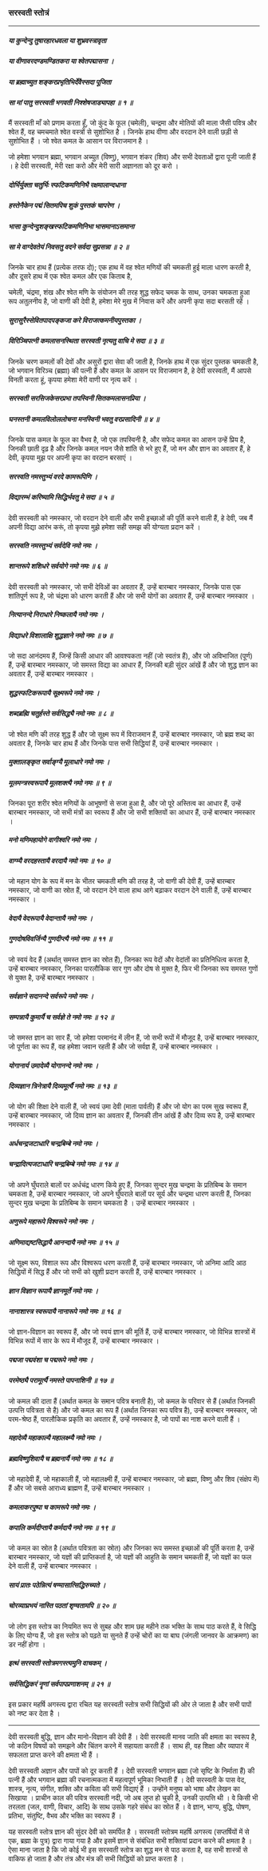 ### सरस्वती स्तोत्रं

---

##### या कुन्देन्दु तुषारहारधवला या शुभ्रवस्त्रावृता
##### या वीणावरदण्डमण्डितकरा या श्वेतपद्मासना ।
##### या ब्रह्माच्युत शङ्करप्रभृतिभिर्देवैस्सदा पूजिता
##### सा मां पातु सरस्वती भगवती निश्शेषजाड्यापहा ॥ १ ॥

मैं सरस्वती माँ को प्रणाम करता हूँ, जो कुंद के फूल (चमेली), चन्द्रमा और मोतियों की माला जैसी पवित्र और श्वेत हैं, वह चमचमाते श्वेत वस्त्रों से सुशोभित है । जिनके हाथ वीणा और वरदान देने वाली छड़ी से सुशोभित हैं । जो श्वेत कमल के आसान पर विराजमान है ।

जो हमेशा भगवान ब्रह्मा, भगवान अच्युत (विष्णु), भगवान शंकर (शिव) और सभी देवताओं द्वारा पूजी जाती हैं । हे देवी सरस्वती, मेरी रक्षा करो और मेरी सारी अज्ञानता को दूर करो ।

##### दोर्भिर्युक्ता चतुर्भिः स्फटिकमणिनिभै रक्षमालान्दधाना
##### हस्तेनैकेन पद्मं सितमपिच शुकं पुस्तकं चापरेण ।
##### भासा कुन्देन्दुशङ्खस्फटिकमणिनिभा भासमानाऽसमाना
##### सा मे वाग्देवतेयं निवसतु वदने सर्वदा सुप्रसन्ना ॥ २ ॥

जिनके चार हाथ हैं (प्रत्येक तरफ दो); एक हाथ में वह श्वेत मणियों की चमकती हुई माला धारण करती है, और दूसरे हाथ में एक श्वेत कमल और एक किताब है,

चमेली, चंद्रमा, शंख और श्वेत मणि के संयोजन की तरह शुद्ध सफेद चमक के साथ, उनका चमकता हुआ रूप अतुलनीय है, जो वाणी की देवी है, हमेशा मेरे मुख में निवास करें और अपनी कृपा सदा बरसती रहें ।

##### सुरासुरैस्सेवितपादपङ्कजा करे विराजत्कमनीयपुस्तका ।
##### विरिञ्चिपत्नी कमलासनस्थिता सरस्वती नृत्यतु वाचि मे सदा ॥ ३ ॥

जिनके चरण कमलों की देवों और असुरों द्वारा सेवा की जाती है, जिनके हाथ में एक सुंदर पुस्तक चमकती है, जो भगवान विरिञ्च (ब्रह्मा) की पत्नी हैं और कमल के आसन पर विराजमान है, हे देवी सरस्वती, मैं आपसे विनती करता हूं, कृपया हमेशा मेरी वाणी पर नृत्य करें ।

##### सरस्वती सरसिजकेसरप्रभा तपस्विनी सितकमलासनप्रिया ।
##### घनस्तनी कमलविलोललोचना मनस्विनी भवतु वरप्रसादिनी ॥ ४ ॥

जिनके पास कमल के फूल का वैभव है, जो एक तपस्विनी है, और सफेद कमल का आसन उन्हें प्रिय है, जिनकी छाती दृढ़ है और जिनके कमल नयन जैसे शांति से भरे हुए हैं, जो मन और ज्ञान का अवतार हैं, हे देवी, कृपया मुझ पर अपनी कृपा का वरदान बरसाएं ।

##### सरस्वति नमस्तुभ्यं वरदे कामरूपिणि ।
##### विद्यारम्भं करिष्यामि सिद्धिर्भवतु मे सदा ॥ ५ ॥

देवी सरस्वती को नमस्कार, जो वरदान देने वाली और सभी इच्छाओं की पूर्ति करने वाली हैं, हे देवी, जब मैं अपनी विद्या आरंभ करूं, तो कृपया मुझे हमेशा सही समझ की योग्यता प्रदान करें ।

##### सरस्वति नमस्तुभ्यं सर्वदेवि नमो नमः ।
##### शान्तरूपे शशिधरे सर्वयोगे नमो नमः ॥ ६ ॥

देवी सरस्वती को नमस्कार, जो सभी देविओं का अवतार हैं, उन्हें बारम्बार नमस्कार, जिनके पास एक शांतिपूर्ण रूप है, जो चंद्रमा को धारण करती हैं और जो सभी योगों का अवतार हैं, उन्हें बारम्बार नमस्कार ।

##### नित्यानन्दे निराधारे निष्कलायै नमो नमः ।
##### विद्याधरे विशालाक्षि शुद्धज्ञाने नमो नमः ॥ ७ ॥

जो सदा आनंदमय हैं, जिन्हें किसी आधार की आवश्यकता नहीं (जो स्वतंत्र हैं), और जो अविभाजित (पूर्ण) हैं, उन्हें बारम्बार नमस्कार, जो समस्त विद्या का आधार हैं, जिनकी बड़ी सुंदर आंखें हैं और जो शुद्ध ज्ञान का अवतार हैं, उन्हें बारम्बार नमस्कार ।

##### शुद्धस्फटिकरूपायै सूक्ष्मरूपे नमो नमः ।
##### शब्दब्रह्मि चतुर्हस्ते सर्वसिद्ध्यै नमो नमः ॥ ८ ॥

जो श्वेत मणि की तरह शुद्ध हैं और जो सूक्ष्म रूप में विराजमान हैं, उन्हें बारम्बार नमस्कार, जो ब्रह्म शब्द का अवतार है, जिनके चार हाथ हैं और जिनके पास सभी सिद्धियां हैं, उन्हें बारम्बार नमस्कार ।

##### मुक्तालङ्कृत सर्वाङ्ग्यै मूलाधारे नमो नमः ।
##### मूलमन्त्रस्वरूपायै मूलशक्त्यै नमो नमः ॥ ९ ॥

जिनका पूरा शरीर श्वेत मणियों के आभूषणों से सजा हुआ है, और जो पूरे अस्तित्व का आधार हैं, उन्हें बारम्बार नमस्कार, जो सभी मंत्रों का स्वरूप हैं और जो सभी शक्तियों का आधार हैं, उन्हें बारम्बार नमस्कार ।

##### मनो मणिमहायोगे वागीश्वरि नमो नमः ।
##### वाग्म्यै वरदहस्तायै वरदायै नमो नमः ॥ १० ॥

जो महान योग के रूप में मन के भीतर चमकती मणि की तरह है, जो वाणी की देवी हैं, उन्हें बारम्बार नमस्कार, जो वाणी का स्रोत हैं, जो वरदान देने वाला हाथ आगे बढ़ाकर वरदान देने वाली हैं, उन्हें बारम्बार नमस्कार ।

##### वेदायै वेदरूपायै वेदान्तायै नमो नमः ।
##### गुणदोषविवर्जिन्यै गुणदीप्त्यै नमो नमः ॥ ११ ॥

जो स्वयं वेद हैं (अर्थात् समस्त ज्ञान का स्रोत हैं), जिनका रूप वेदों और वेदांतों का प्रतिनिधित्व करता है, उन्हें बारम्बार नमस्कार, जिनका पारलौकिक सार गुण और दोष से मुक्त है, फिर भी जिनका रूप समस्त गुणों से युक्त है, उन्हें बारम्बार नमस्कार ।

##### सर्वज्ञाने सदानन्दे सर्वरूपे नमो नमः ।
##### सम्पन्नायै कुमार्यै च सर्वज्ञे ते नमो नमः ॥ १२ ॥

जो समस्त ज्ञान का सार हैं, जो हमेशा परमानंद में लीन हैं, जो सभी रूपों में मौजूद है, उन्हें बारम्बार नमस्कार, जो पूर्णता का रूप हैं, वह हमेशा जवान रहती हैं और जो सर्वज्ञ हैं, उन्हें बारम्बार नमस्कार ।

##### योगानार्य उमादेव्यै योगानन्दे नमो नमः ।
##### दिव्यज्ञान त्रिनेत्रायै दिव्यमूर्त्यै नमो नमः ॥ १३ ॥

जो योग की शिक्षा देने वाली हैं, जो स्वयं उमा देवी (माता पार्वती) हैं और जो योग का परम सुख स्वरूप हैं, उन्हें बारम्बार नमस्कार, जो दिव्य ज्ञान का अवतार हैं, जिनकी तीन आंखें हैं और दिव्य रूप है, उन्हें बारम्बार नमस्कार ।

##### अर्धचन्द्रजटाधारि चन्द्रबिम्बे नमो नमः ।
##### चन्द्रादित्यजटाधारि चन्द्रबिम्बे नमो नमः ॥ १४ ॥

जो अपने घुँघराले बालों पर अर्धचंद्र धारण किये हुए हैं, जिनका सुन्दर मुख चन्द्रमा के प्रतिबिम्ब के समान चमकता है, उन्हें बारम्बार नमस्कार, जो अपने घुँघराले बालों पर सूर्य और चन्द्रमा धारण करती हैं, जिनका सुन्दर मुख चन्द्रमा के प्रतिबिम्ब के समान चमकता है । उन्हें बारम्बार नमस्कार ।

##### अणुरूपे महारूपे विश्वरूपे नमो नमः ।
##### अणिमाद्यष्टसिद्धायै आनन्दायै नमो नमः ॥ १५ ॥

जो सूक्ष्म रूप, विशाल रूप और विश्वरूप धरण करती हैं, उन्हें बारम्बार नमस्कार, जो अनिमा आदि आठ सिद्धियों में सिद्ध हैं और जो सभी को खुशी प्रदान करती हैं, उन्हें बारम्बार नमस्कार ।

##### ज्ञान विज्ञान रूपायै ज्ञानमूर्ते नमो नमः ।
##### नानाशास्त्र स्वरूपायै नानारूपे नमो नमः ॥ १६ ॥

जो ज्ञान-विज्ञान का स्वरूप हैं, और जो स्वयं ज्ञान की मूर्ति हैं, उन्हें बारम्बार नमस्कार, जो विभिन्न शास्त्रों में विभिन्न रूपों में सार के रूप में मौजूद हैं, उन्हें बारम्बार नमस्कार ।

##### पद्मजा पद्मवंशा च पद्मरूपे नमो नमः ।
##### परमेष्ठ्यै परामूर्त्यै नमस्ते पापनाशिनी ॥ १७ ॥

जो कमल की दाता हैं (अर्थात कमल के समान पवित्र बनाती है), जो कमल के परिवार से हैं (अर्थात जिनकी उत्पत्ति पवित्रता से है) और जो कमल का रूप हैं (अर्थात जिनका रूप पवित्र है), उन्हें बारम्बार नमस्कार, जो परम-श्रेष्ठ हैं, पारलौकिक प्रकृति का अवतार हैं, उन्हें नमस्कार है, जो पापों का नाश करने वाली हैं ।

##### महादेव्यै महाकाल्यै महालक्ष्म्यै नमो नमः ।
##### ब्रह्मविष्णुशिवायै च ब्रह्मनार्यै नमो नमः ॥ १८ ॥

जो महादेवी हैं, जो महाकाली हैं, जो महालक्ष्मी हैं, उन्हें बारम्बार नमस्कार, जो ब्रह्मा, विष्णु और शिव (संक्षेप में) हैं और जो सबसे आराध्य ब्राह्मण हैं, उन्हें बारम्बार नमस्कार ।

##### कमलाकरपुष्पा च कामरूपे नमो नमः ।
##### कपालि कर्मदीप्तायै कर्मदायै नमो नमः ॥ १९ ॥

जो कमल का स्रोत है (अर्थात पवित्रता का स्रोत) और जिनका रूप समस्त इच्छाओं की पूर्ति करता है, उन्हें बारम्बार नमस्कार, जो यज्ञों की प्राप्तिकर्ता है, जो यज्ञों की आहुति के समान चमकती हैं, जो यज्ञों का फल देने वाली हैं, उन्हें बारम्बार नमस्कार ।

##### सायं प्रातः पठेन्नित्यं षण्मासात्सिद्धिरुच्यते ।
##### चोरव्याघ्रभयं नास्ति पठतां शृण्वतामपि ॥ २० ॥

जो लोग इस स्तोत्र का नियमित रूप से सुबह और शाम छह महीने तक भक्ति के साथ पाठ करते हैं, वे सिद्धि के लिए योग्य हैं, जो इस स्तोत्र को पढ़ते या सुनते हैं उन्हें चोरों का या बाघ (जंगली जानवर के आक्रमण) का डर नहीं होगा ।

##### इत्थं सरस्वती स्तोत्रमगस्त्यमुनि वाचकम् ।
##### सर्वसिद्धिकरं नॄणां सर्वपापप्रणाशनम् ॥ २१ ॥

इस प्रकार महर्षि अगस्त्य द्वारा रचित यह सरस्वती स्तोत्र सभी सिद्धियों की ओर ले जाता है और सभी पापों को नष्ट कर देता है ।

---

देवी सरस्वती बुद्धि, ज्ञान और मानो-विज्ञान की देवी हैं । देवी सरस्वती मानव जाति की क्षमता का स्वरूप है, जो कठिन विषयों को समझने और चिंतन करने में सहायता करती हैं । साथ ही, वह शिक्षा और व्यापार में सफलता प्राप्त करने की क्षमता भी हैं ।

देवी सरस्वती अज्ञान और पापों को दूर करती हैं । देवी सरस्वती भगवान ब्रह्मा (जो सृष्टि के निर्माता हैं) की पत्नी हैं और भगवान ब्रह्मा की रचनात्मकता में महत्वपूर्ण भूमिका निभाती हैं । देवी सरस्वती के पास वेद, शास्त्र, नृत्य, संगीत, शक्ति और कविता की सभी विद्याएं हैं । उन्होंने मनुष्य को भाषा और लेखन का सिखाया । प्राचीन काल की पवित्र सरस्वती नदी, जो अब लुप्त हो चुकी है, उनकी उत्पत्ति थी । वे किसी भी तरलता (जल, वाणी, विचार, आदि) के साथ उसके गहरे संबंध का स्रोत हैं । वे ज्ञान, भाग्य, बुद्धि, पोषण, प्रतिभा, संतुष्टि, वैभव और भक्ति का स्वरूप हैं ।

यह सरस्वती स्तोत्र ज्ञान की सुंदर देवी को समर्पित है । सरस्वती स्तोत्रम महर्षि अगस्त्य (सप्तर्षियों में से एक, ब्रह्मा के पुत्र) द्वारा गाया गया है और इसमें ज्ञान से संबंधित सभी शक्तियां प्रदान करने की क्षमता है । ऐसा माना जाता है कि जो कोई भी इस सरस्वती स्तोत्र का शुद्ध मन से पाठ करता है, वह सभी शास्त्रों से वाकिफ हो जाता है और तंत्र और मंत्र की सभी सिद्धियों को प्राप्त करता है ।
